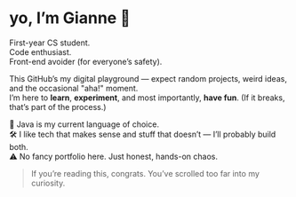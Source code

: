 # yo, I’m Gianne 🧃

First-year CS student.  
Code enthusiast.  
Front-end avoider (for everyone’s safety).  

This GitHub’s my digital playground — expect random projects, weird ideas, and the occasional "aha!" moment.  
I’m here to **learn**, **experiment**, and most importantly, **have fun**. (If it breaks, that’s part of the process.)

💬 Java is my current language of choice.  
🛠️ I like tech that makes sense and stuff that doesn’t — I’ll probably build both.  
⚠️ No fancy portfolio here. Just honest, hands-on chaos.

> If you’re reading this, congrats. You’ve scrolled too far into my curiosity.

